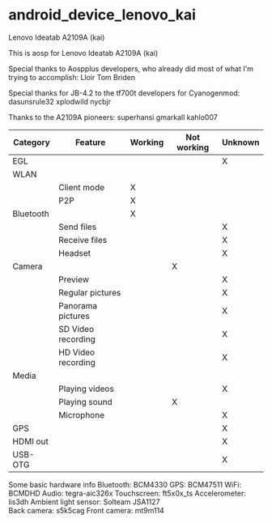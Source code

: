 android_device_lenovo_kai
=========================

Lenovo Ideatab A2109A (kai)

This is aosp for Lenovo Ideatab A2109A (kai)

Special thanks to Aospplus developers, who already did most of what I'm trying to accomplish:
  Lloir
  Tom Briden

Special thanks for JB-4.2 to the tf700t developers for Cyanogenmod:
  dasunsrule32
  xplodwild
  nycbjr

Thanks to the A2109A pioneers:
  superhansi
  gmarkall
  kahlo007

|Category |Feature |Working |Not working |Unknown |
|---------|--------|--------|------------|--------|
|EGL | | | |X |
|WLAN | | | | |
|  |Client mode |X | | |
|  |P2P |X | | |
|Bluetooth | |X | |
|  |Send files | | |X |
|  |Receive files | | |X |
|  |Headset | | |X |
|Camera | | |X | |
|  |Preview | | |X |
|  |Regular pictures | | |X |
|  |Panorama pictures | | |X |
|  |SD Video recording | | |X |
|  |HD Video recording | | |X |
|Media | | | | |
|  |Playing videos | | |X |
|  |Playing sound | |X | |
|  |Microphone | | |X |
|GPS | | | |X |
|HDMI out | | | |X |
|USB-OTG | | | |X |

Some basic hardware info
Bluetooth: BCM4330
GPS: BCM47511
WiFi: BCMDHD
Audio: tegra-aic326x
Touchscreen: ft5x0x_ts
Accelerometer: lis3dh
Ambient light sensor: Solteam JSA1127	
Back camera: s5k5cag
Front camera: mt9m114

